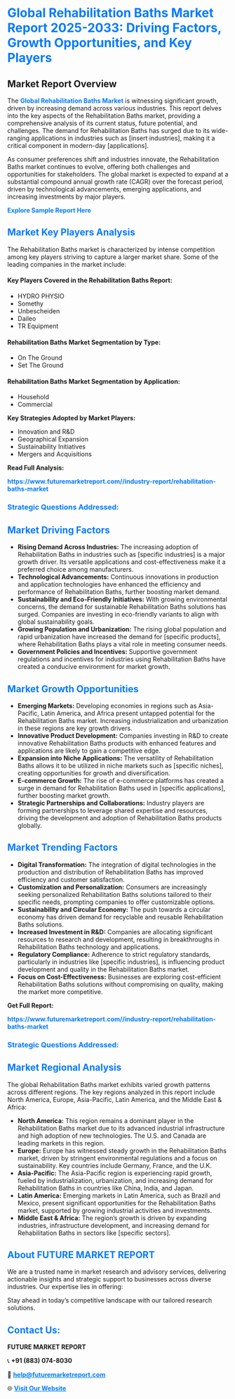 <h1 style="color: #007BFF;">Global Rehabilitation Baths Market Report 2025-2033: Driving Factors, Growth Opportunities, and Key Players</h1>

<section id="overview">
<h2>Market Report Overview</h2>
<p>The <a href="https://www.futuremarketreport.com//industry-report/rehabilitation-baths-market" style="color: #007BFF; text-decoration: none;"><strong>Global Rehabilitation Baths Market</strong></a> is witnessing significant growth, driven by increasing demand across various industries. This report delves into the key aspects of the Rehabilitation Baths market, providing a comprehensive analysis of its current status, future potential, and challenges. The demand for Rehabilitation Baths has surged due to its wide-ranging applications in industries such as [insert industries], making it a critical component in modern-day [applications].</p>
<p>As consumer preferences shift and industries innovate, the Rehabilitation Baths market continues to evolve, offering both challenges and opportunities for stakeholders. The global market is expected to expand at a substantial compound annual growth rate (CAGR) over the forecast period, driven by technological advancements, emerging applications, and increasing investments by major players.</p>
</section>

<section id="overview">
<p><a href="https://www.futuremarketreport.com//request-sample/reportId=90668" style="color: #007BFF; text-decoration: none;"><strong>Explore Sample Report Here</strong></a></p>
</section>

<section id="key-players">
<h2 style="color: #007BFF;">Market Key Players Analysis</h2>
<p>The Rehabilitation Baths market is characterized by intense competition among key players striving to capture a larger market share. Some of the leading companies in the market include:</p>
<h4>Key Players Covered in the Rehabilitation Baths Report:</h4>
<ul><li>HYDRO PHYSIO</li><li>Somethy</li><li>Unbescheiden</li><li>Daileo</li><li>TR Equipment</li></ul>
<h4>Rehabilitation Baths Market Segmentation by Type:</h4>
<ul><li>On The Ground</li><li>Set The Ground</li></ul>

<h4>Rehabilitation Baths Market Segmentation by Application:</h4>
<ul><li>Household</li><li>Commercial</li></ul>
<p><strong>Key Strategies Adopted by Market Players:</strong></p>
<ul>
<li>Innovation and R&D</li>
<li>Geographical Expansion</li>
<li>Sustainability Initiatives</li>
<li>Mergers and Acquisitions</li>
</ul>
</section>

<section>
<p><strong>Read Full Analysis: </strong></p><a href="https://www.futuremarketreport.com//industry-report/rehabilitation-baths-market" style="color: #007BFF; text-decoration: none;"><strong>https://www.futuremarketreport.com//industry-report/rehabilitation-baths-market</strong></a>
<h3 style="color: #007BFF;">Strategic Questions Addressed:</h3>
</section>

<section id="driving-factors">
<h2 style="color: #007BFF;">Market Driving Factors</h2>
<ul>
<li><strong>Rising Demand Across Industries:</strong> The increasing adoption of Rehabilitation Baths in industries such as [specific industries] is a major growth driver. Its versatile applications and cost-effectiveness make it a preferred choice among manufacturers.</li>
<li><strong>Technological Advancements:</strong> Continuous innovations in production and application technologies have enhanced the efficiency and performance of Rehabilitation Baths, further boosting market demand.</li>
<li><strong>Sustainability and Eco-Friendly Initiatives:</strong> With growing environmental concerns, the demand for sustainable Rehabilitation Baths solutions has surged. Companies are investing in eco-friendly variants to align with global sustainability goals.</li>
<li><strong>Growing Population and Urbanization:</strong> The rising global population and rapid urbanization have increased the demand for [specific products], where Rehabilitation Baths plays a vital role in meeting consumer needs.</li>
<li><strong>Government Policies and Incentives:</strong> Supportive government regulations and incentives for industries using Rehabilitation Baths have created a conducive environment for market growth.</li>
</ul>
</section>

<section id="growth-opportunities">
<h2 style="color: #007BFF;">Market Growth Opportunities</h2>
<ul>
<li><strong>Emerging Markets:</strong> Developing economies in regions such as Asia-Pacific, Latin America, and Africa present untapped potential for the Rehabilitation Baths market. Increasing industrialization and urbanization in these regions are key growth drivers.</li>
<li><strong>Innovative Product Development:</strong> Companies investing in R&D to create innovative Rehabilitation Baths products with enhanced features and applications are likely to gain a competitive edge.</li>
<li><strong>Expansion into Niche Applications:</strong> The versatility of Rehabilitation Baths allows it to be utilized in niche markets such as [specific niches], creating opportunities for growth and diversification.</li>
<li><strong>E-commerce Growth:</strong> The rise of e-commerce platforms has created a surge in demand for Rehabilitation Baths used in [specific applications], further boosting market growth.</li>
<li><strong>Strategic Partnerships and Collaborations:</strong> Industry players are forming partnerships to leverage shared expertise and resources, driving the development and adoption of Rehabilitation Baths products globally.</li>
</ul>
</section>

<section id="trending-factors">
<h2 style="color: #007BFF;">Market Trending Factors</h2>
<ul>
<li><strong>Digital Transformation:</strong> The integration of digital technologies in the production and distribution of Rehabilitation Baths has improved efficiency and customer satisfaction.</li>
<li><strong>Customization and Personalization:</strong> Consumers are increasingly seeking personalized Rehabilitation Baths solutions tailored to their specific needs, prompting companies to offer customizable options.</li>
<li><strong>Sustainability and Circular Economy:</strong> The push towards a circular economy has driven demand for recyclable and reusable Rehabilitation Baths solutions.</li>
<li><strong>Increased Investment in R&D:</strong> Companies are allocating significant resources to research and development, resulting in breakthroughs in Rehabilitation Baths technology and applications.</li>
<li><strong>Regulatory Compliance:</strong> Adherence to strict regulatory standards, particularly in industries like [specific industries], is influencing product development and quality in the Rehabilitation Baths market.</li>
<li><strong>Focus on Cost-Effectiveness:</strong> Businesses are exploring cost-efficient Rehabilitation Baths solutions without compromising on quality, making the market more competitive.</li>
</ul>
</section>

<section>
<p><strong>Get Full Report: </strong></p><a href="https://www.futuremarketreport.com//industry-report/rehabilitation-baths-market" style="color: #007BFF; text-decoration: none;"><strong>https://www.futuremarketreport.com//industry-report/rehabilitation-baths-market</strong></a>
<h3 style="color: #007BFF;">Strategic Questions Addressed:</h3>
</section>


<section id="regional-analysis">
<h2 style="color: #007BFF;">Market Regional Analysis</h2>
<p>The global Rehabilitation Baths market exhibits varied growth patterns across different regions. The key regions analyzed in this report include North America, Europe, Asia-Pacific, Latin America, and the Middle East & Africa:</p>
<ul>
<li><strong>North America:</strong> This region remains a dominant player in the Rehabilitation Baths market due to its advanced industrial infrastructure and high adoption of new technologies. The U.S. and Canada are leading markets in this region.</li>
<li><strong>Europe:</strong> Europe has witnessed steady growth in the Rehabilitation Baths market, driven by stringent environmental regulations and a focus on sustainability. Key countries include Germany, France, and the U.K.</li>
<li><strong>Asia-Pacific:</strong> The Asia-Pacific region is experiencing rapid growth, fueled by industrialization, urbanization, and increasing demand for Rehabilitation Baths in countries like China, India, and Japan.</li>
<li><strong>Latin America:</strong> Emerging markets in Latin America, such as Brazil and Mexico, present significant opportunities for the Rehabilitation Baths market, supported by growing industrial activities and investments.</li>
<li><strong>Middle East & Africa:</strong> The region’s growth is driven by expanding industries, infrastructure development, and increasing demand for Rehabilitation Baths in sectors like [specific sectors].</li>
</ul>
</section>

<footer>
<h2 style="color: #007BFF;">About FUTURE MARKET REPORT</h2>
<p>We are a trusted name in market research and advisory services, delivering actionable insights and strategic support to businesses across diverse industries. Our expertise lies in offering:</p>

<p>Stay ahead in today’s competitive landscape with our tailored research solutions.</p>

<h2 style="color: #007BFF;">Contact Us:</h2>
<p><strong>FUTURE MARKET REPORT</strong></p>
<p>📞 <strong>+91 (883) 074-8030</strong></p>
<p>📧 <strong><a href="mailto:help@futuremarketreport.com" style="color: #007BFF;">help@futuremarketreport.com</a></strong></p>
<p>🌐 <strong><a href="https://www.futuremarketreport.com/" style="color: #007BFF;">Visit Our Website</a></strong></p>
</footer>
